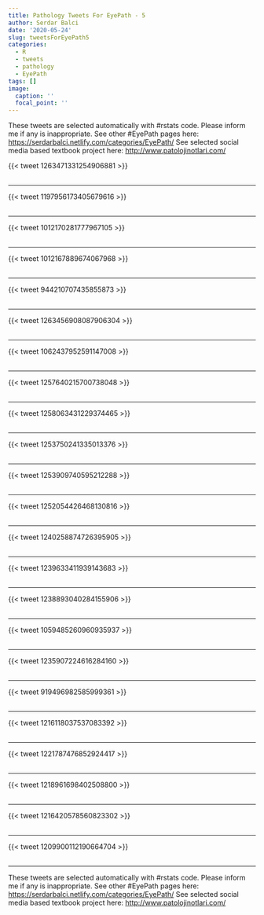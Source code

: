 ```yaml
---
title: Pathology Tweets For EyePath - 5
author: Serdar Balci
date: '2020-05-24'
slug: tweetsForEyePath5
categories:
  - R
  - tweets
  - pathology
  - EyePath
tags: []
image:
  caption: ''
  focal_point: ''
---
```



These tweets are selected automatically with #rstats code. Please inform me if any is inappropriate.
See other #EyePath pages here: https://serdarbalci.netlify.com/categories/EyePath/ 
See selected social media based textbook project here: http://www.patolojinotlari.com/

{{< tweet 1263471331254906881 >}}
<br>
<br>
<hr>
{{< tweet 1197956173405679616 >}}
<br>
<br>
<hr>
{{< tweet 1012170281777967105 >}}
<br>
<br>
<hr>
{{< tweet 1012167889674067968 >}}
<br>
<br>
<hr>
{{< tweet 944210707435855873 >}}
<br>
<br>
<hr>
{{< tweet 1263456908087906304 >}}
<br>
<br>
<hr>
{{< tweet 1062437952591147008 >}}
<br>
<br>
<hr>
{{< tweet 1257640215700738048 >}}
<br>
<br>
<hr>
{{< tweet 1258063431229374465 >}}
<br>
<br>
<hr>
{{< tweet 1253750241335013376 >}}
<br>
<br>
<hr>
{{< tweet 1253909740595212288 >}}
<br>
<br>
<hr>
{{< tweet 1252054426468130816 >}}
<br>
<br>
<hr>
{{< tweet 1240258874726395905 >}}
<br>
<br>
<hr>
{{< tweet 1239633411939143683 >}}
<br>
<br>
<hr>
{{< tweet 1238893040284155906 >}}
<br>
<br>
<hr>
{{< tweet 1059485260960935937 >}}
<br>
<br>
<hr>
{{< tweet 1235907224616284160 >}}
<br>
<br>
<hr>
{{< tweet 919496982585999361 >}}
<br>
<br>
<hr>
{{< tweet 1216118037537083392 >}}
<br>
<br>
<hr>
{{< tweet 1221787476852924417 >}}
<br>
<br>
<hr>
{{< tweet 1218961698402508800 >}}
<br>
<br>
<hr>
{{< tweet 1216420578560823302 >}}
<br>
<br>
<hr>
{{< tweet 1209900112190664704 >}}
<br>
<br>
<hr>


These tweets are selected automatically with #rstats code. Please inform me if any is inappropriate.
See other #EyePath pages here: https://serdarbalci.netlify.com/categories/EyePath/ 
See selected social media based textbook project here: http://www.patolojinotlari.com/
